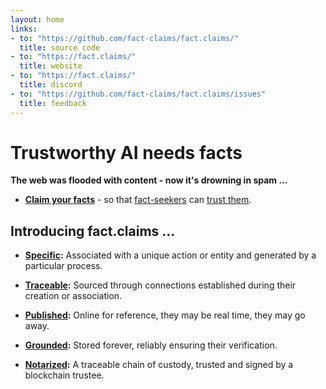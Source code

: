 ```yaml
---
layout: home
links:
- to: "https://github.com/fact-claims/fact.claims/"
  title: source code
- to: "https://fact.claims/"
  title: website
- to: "https://fact.claims/"
  title: discord
- to: "https://github.com/fact-claims/fact.claims/issues"
  title: feedback
---
```

# Trustworthy AI needs facts

**The web was flooded with content - now it's drowning in spam ...**

- **[Claim your facts](/claim/)** - so that [fact-seekers](/howto/crawling) can [trust them](/howto/begin).

## Introducing fact.claims ...

- **[Specific](/claim/):** Associated with a unique action or entity and generated by a particular process.

- **[Traceable](/claim/):** Sourced through connections established during their creation or association.

- **[Published](/claim/):** Online for reference, they may be real time, they may go away.

- **[Grounded](/claim/):** Stored forever, reliably ensuring their verification.

- **[Notarized](/claim/):** A traceable chain of custody, trusted and signed by a blockchain trustee.

